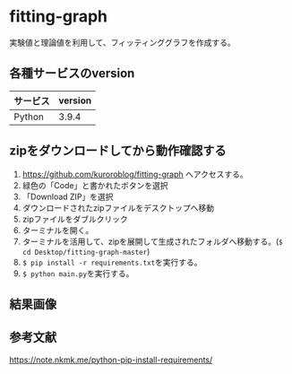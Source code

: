 # fitting-graph
実験値と理論値を利用して、フィッティンググラフを作成する。

## 各種サービスのversion

| サービス | version |
| ------------- | ------------- |
| Python  | 3.9.4  |

## zipをダウンロードしてから動作確認する
1. https://github.com/kuroroblog/fitting-graph へアクセスする。
2. 緑色の「Code」と書かれたボタンを選択
3. 「Download ZIP」を選択
4. ダウンロードされたzipファイルをデスクトップへ移動
5. zipファイルをダブルクリック
6. ターミナルを開く。
7. ターミナルを活用して、zipを展開して生成されたフォルダへ移動する。(`$ cd Desktop/fitting-graph-master`)
8. `$ pip install -r requirements.txt`を実行する。
9. `$ python main.py`を実行する。

## 結果画像

## 参考文献
https://note.nkmk.me/python-pip-install-requirements/
